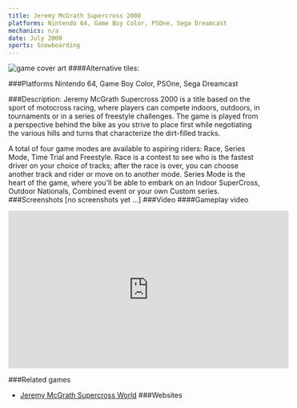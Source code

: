 ```yaml
---
title: Jeremy McGrath Supercross 2000
platforms: Nintendo 64, Game Boy Color, PSOne, Sega Dreamcast
mechanics: n/a
date: July 2000
sports: Snowboarding
---
```

![game cover art](//images.igdb.com/igdb/image/upload/t_cover_big/y150tsiyeyz1sbgm7jdt.jpg "Logo Title Text 1")
####Alternative tiles:

###Platforms
Nintendo 64, Game Boy Color, PSOne, Sega Dreamcast

###Description:
Jeremy McGrath Supercross 2000 is a title based on the sport of motocross racing, where players can compete indoors, outdoors, in tournaments or in a series of freestyle challenges. The game is played from a perspective behind the bike as you strive to place first while negotiating the various hills and turns that characterize the dirt-filled tracks. 
 
A total of four game modes are available to aspiring riders: Race, Series Mode, Time Trial and Freestyle. Race is a contest to see who is the fastest driver on your choice of tracks; after the race is over, you can choose another track and rider or move on to another mode. Series Mode is the heart of the game, where you'll be able to embark on an Indoor SuperCross, Outdoor Nationals, Combined event or your own Custom series.
###Screenshots
[no screenshots yet ...]
###Video
####Gameplay video

<iframe width="560" height="315" src="https://www.youtube.com/embed/3JStiYcHdEY" frameborder="0" allowfullscreen></iframe>

###Related games
* [Jeremy McGrath Supercross World](/games/jeremy-mcgrath-supercross-world-3960/)
###Websites

